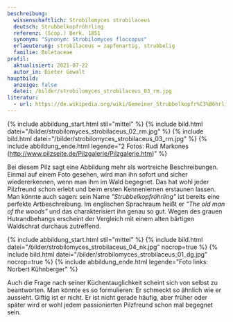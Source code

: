 ```yaml
---
beschreibung:
  wissenschaftlich: Strobilomyces strobilaceus
  deutsch: Strubbelkopfröhrling
  referenz: (Scop.) Berk. 1851
  synonym: "Synonym: Strobilomyces floccopus"
  erlaeuterung: strobilaceus = zapfenartig, strubbelig
  familie: Boletaceae
profil:
  aktualisiert: 2021-07-22
  autor_in: Dieter Gewalt
hauptbild:
  anzeige: false
  datei: /bilder/strobilomyces_strobilaceus_03_rm.jpg
literatur:
  - url: https://de.wikipedia.org/wiki/Gemeiner_Strubbelkopfr%C3%B6hrling
---
```

{% include abbildung_start.html stil="mittel" %}
{% include bild.html datei="/bilder/strobilomyces_strobilaceus_02_rm.jpg" %}
{% include bild.html datei="/bilder/strobilomyces_strobilaceus_03_rm.jpg" %}
{% include abbildung_ende.html legende="2 Fotos: Rudi Markones  (http://www.pilzseite.de/Pilzgalerie/Pilzgalerie.htm)" %}

Bei diesem Pilz sagt eine Abbildung mehr als wortreiche Beschreibungen. Einmal auf einem Foto gesehen, wird man ihn sofort und sicher wiedererkennen, wenn man ihm im Wald begegnet. Das hat wohl jeder Pilzfreund schon erlebt und beim ersten Kennenlernen erstaunen lassen. Man könnte auch sagen: sein Name *"Strubbelkopfröhrling"* ist bereits eine perfekte Artbeschreibung. Im englischen Sprachraum heißt er *"The old man of the woods"* und das charakterisiert ihn genau so gut. Wegen des grauen Hutrandbehangs erscheint der Vergleich mit einem alten bärtigen Waldschrat durchaus zutreffend.

{% include abbildung_start.html stil="mittel" %}
{% include bild.html datei="/bilder/strobilomyces_strobilaceus_04_nk.jpg" nocrop=true %}
{% include bild.html datei="/bilder/strobilomyces_strobilaceus_01_dg.jpg" nocrop=true %}
{% include abbildung_ende.html legende="Foto links: Norbert Kühnberger" %}

Auch die Frage nach seiner Küchentauglichkeit scheint sich von selbst zu beantworten. Man könnte es so formulieren: Er schmeckt so ähnlich wie er aussieht. Giftig ist er nicht. Er ist nicht gerade häufig, aber früher oder später wird er wohl jedem passionierten Pilzfreund schon mal begegnet sein.